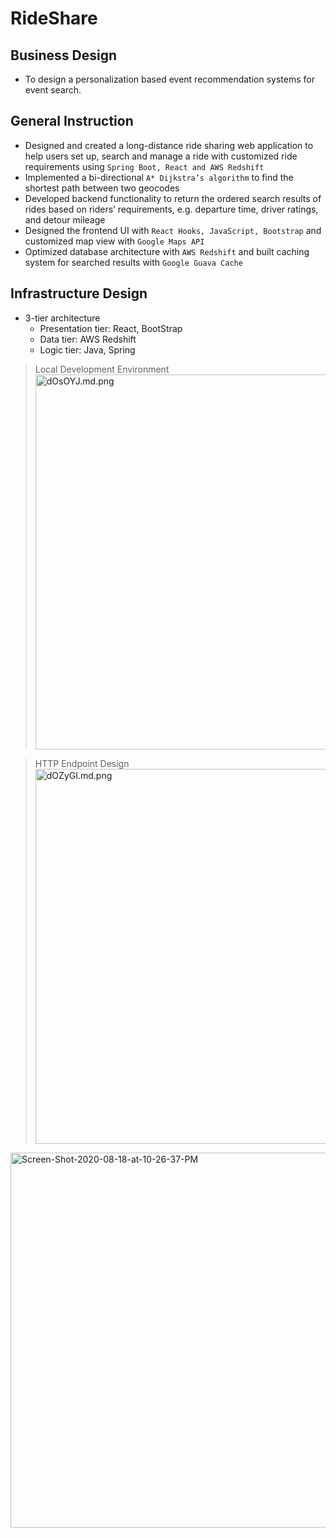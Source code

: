 # RideShare

## Business Design
- To design a personalization based event recommendation systems for event search.

## General Instruction
- Designed and created a long-distance ride sharing web application to help users set up, search and manage a ride with
customized ride requirements using `Spring Boot, React and AWS Redshift`
- Implemented a bi-directional `A* Dijkstra’s algorithm` to find the shortest path between two geocodes
- Developed backend functionality to return the ordered search results of rides based on riders’ requirements, e.g. departure time,
driver ratings, and detour mileage
- Designed the frontend UI with `React Hooks, JavaScript, Bootstrap` and customized map view with `Google Maps API`
- Optimized database architecture with `AWS Redshift` and built caching system for searched results with `Google Guava Cache`

## Infrastructure Design
- 3-tier architecture
   * Presentation tier: React, BootStrap
   * Data tier: AWS Redshift
   * Logic tier: Java, Spring
  
> Local Development Environment
<a href="https://freeimage.host/i/dOsOYJ"><img src="https://iili.io/dOsOYJ.md.png" alt="dOsOYJ.md.png" border="0" width="1000" height= "600"></a>

> HTTP Endpoint Design
<a href="https://freeimage.host/i/dOZyGI"><img src="https://iili.io/dOZyGI.md.png" alt="dOZyGI.md.png" border="0" width="1000" height= "600"></a>


<a href="https://ibb.co/2PVWxgs"><img src="https://i.ibb.co/jG0bmgW/Screen-Shot-2020-08-18-at-10-26-37-PM.png" alt="Screen-Shot-2020-08-18-at-10-26-37-PM" border="0" width="1000" height= "600"></a>
